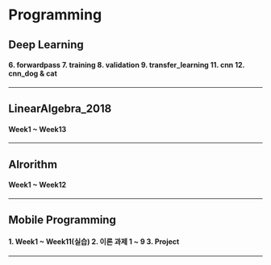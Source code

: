 # Programming

<h2> Deep Learning </h2>
<h4> 6. forwardpass 7. training 8. validation 9. transfer_learning 11. cnn 12. cnn_dog & cat </h4>
<hr>

<h2> LinearAlgebra_2018 </h2>
<h4> Week1 ~ Week13 </h4>
<hr>

<h2> Alrorithm </h2>
<h4> Week1 ~ Week12 </h4>
<hr>

<h2> Mobile Programming </h2>
<h4> 1. Week1 ~ Week11(실습) 2. 이론 과제 1 ~ 9 3. Project </h4>
<hr>
